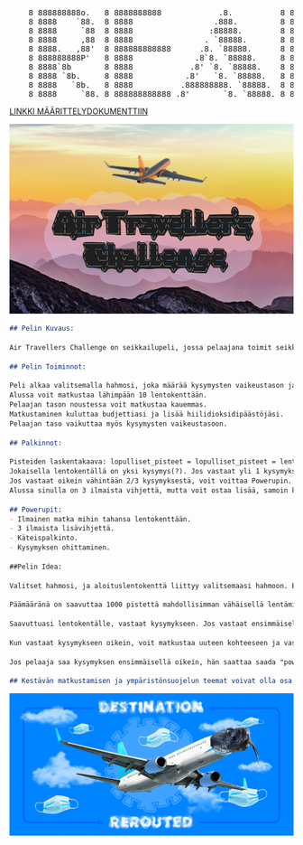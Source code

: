 <pre>                                                                  ____             
    8 888888888o.   8 8888888888            .8.          8 888888888o.                        ,8.       ,8.          8 8888888888   
    8 8888    `88.  8 8888                 .888.         8 8888    `^888.                    ,888.     ,888.         8 8888         
    8 8888     `88  8 8888                :88888.        8 8888        `88.                 .`8888.   .`8888.        8 8888         
    8 8888     ,88  8 8888               . `88888.       8 8888         `88                ,8.`8888. ,8.`8888.       8 8888         
    8 8888.   ,88'  8 888888888888      .8. `88888.      8 8888          88               ,8'8.`8888,8^8.`8888.      8 888888888888 
    8 888888888P'   8 8888             .8`8. `88888.     8 8888          88              ,8' `8.`8888' `8.`8888.     8 8888         
    8 8888`8b       8 8888            .8' `8. `88888.    8 8888         ,88             ,8'   `8.`88'   `8.`8888.    8 8888         
    8 8888 `8b.     8 8888           .8'   `8. `88888.   8 8888        ,88'            ,8'     `8.`'     `8.`8888.   8 8888         
    8 8888   `8b.   8 8888          .888888888. `88888.  8 8888    ,o88P'             ,8'       `8        `8.`8888.  8 8888         
    8 8888     `88. 8 888888888888 .8'       `8. `88888. 8 888888888P'               ,8'         `         `8.`8888. 8 888888888888  
</pre>

<a href="https://docs.google.com/document/d/1S8WWbmltN4jDnygLBXsgCFfJzgW93RzI8U38FrUqCWk/edit">LINKKI MÄÄRITTELYDOKUMENTTIIN</a>

![alt text](https://raw.githubusercontent.com/Konsta00/Air-Travellers-Challenge/main/images/LOGO.png)                      



```markdown 
## Pelin Kuvaus:

Air Travellers Challenge on seikkailupeli, jossa pelaajana toimit seikkailijana, joka matkustaa eri lentokentille ympäri maailmaa. Pelaajana sinun tehtäväsi on ratkaista ohjelmointikysymyksiä, ansaita euroja (€) budjettiisi sekä löytää erityisiä voimapäivityksiä. Samalla saat oppia lentokenttien historiasta ja kulttuurista.

## Pelin Toiminnot:

Peli alkaa valitsemalla hahmosi, joka määrää kysymysten vaikeustason ja aloituspaikan maailmassa.
Alussa voit matkustaa lähimpään 10 lentokenttään.
Pelaajan tason noustessa voit matkustaa kauemmas.
Matkustaminen kuluttaa budjettiasi ja lisää hiilidioksidipäästöjäsi.
Pelaajan taso vaikuttaa myös kysymysten vaikeustasoon.

## Palkinnot:

Pisteiden laskentakaava: lopulliset_pisteet = lopulliset_pisteet = lentokenttä_vaikeustaso * pisteet_kysymyksestä.
Jokaisella lentokentällä on yksi kysymys(?). Jos vastaat yli 1 kysymykseen väärin, menetät pisteitä.
Jos vastaat oikein vähintään 2/3 kysymyksestä, voit voittaa Powerupin.
Alussa sinulla on 3 ilmaista vihjettä, mutta voit ostaa lisää, samoin kuin Poweruppeja, jotka ovat arvokkaampia.

## Powerupit:
- Ilmainen matka mihin tahansa lentokenttään.
- 3 ilmaista lisävihjettä.
- Käteispalkinto.
- Kysymyksen ohittaminen.

##Pelin Idea:

Valitset hahmosi, ja aloituslentokenttä liittyy valitsemaasi hahmoon. Esimerkiksi, jos valitset hahmoksi Donald Trumpin, aloitat Yhdysvalloista.

Päämääränä on saavuttaa 1000 pistettä mahdollisimman vähäisellä lentämisellä.

Saavuttuasi lentokentälle, vastaat kysymykseen. Jos vastaat ensimmäisellä yrityksellä oikein, saat +100 pistettä. Toisella yrityksellä saat +70 pistettä, ja kolmannella yrityksellä saat +50 pistettä.

Kun vastaat kysymykseen oikein, voit matkustaa uuteen kohteeseen ja vastata uuteen kysymykseen.

Jos pelaaja saa kysymyksen ensimmäisellä oikein, hän saattaa saada "power upin", jolla voi "skipata" kysymyksen jollakin kentällä ja saada suoraan 100 pistettä.

## Kestävän matkustamisen ja ympäristönsuojelun teemat voivat olla osa seikkailua, esimerkiksi saaavuttamalla määränpää mahdollisiman vähäisillä co2 päästöksillä.

```

![alt text](https://github.com/Konsta00/Air-Travellers-Challenge/blob/main/images/BANNER_X_SNAKE.png)                                                                                                                              
                                                                                                                              
